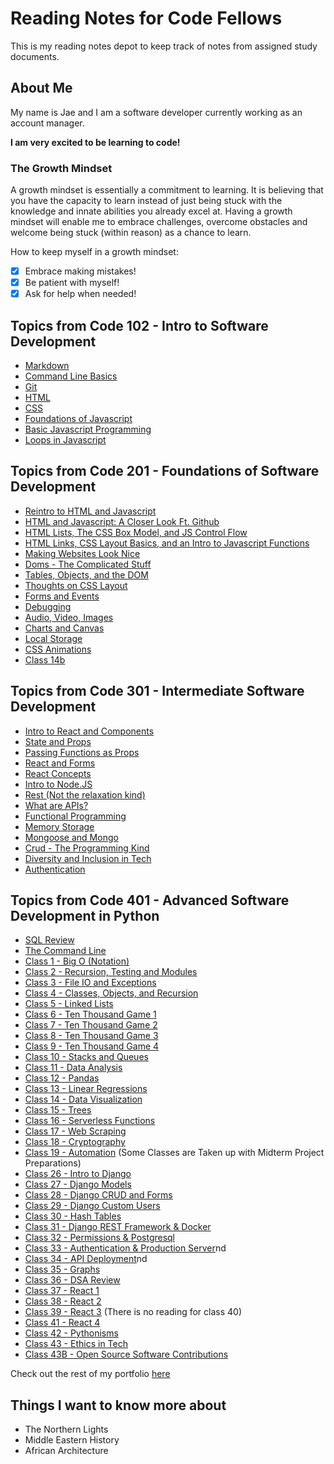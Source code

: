 # Reading Notes for Code Fellows

This is my reading notes depot to keep track of notes from assigned study documents.

## About Me

My name is Jae and I am a software developer currently working as an account manager.

**I am very excited to be learning to code!**

### The Growth Mindset

A growth mindset is essentially a commitment to learning. It is believing that you have the capacity to learn instead of just being stuck with the knowledge and innate abilities you already excel at. Having a growth mindset will enable me to embrace challenges, overcome obstacles and welcome being stuck (within reason) as a chance to learn.

How to keep myself in a growth mindset:

- [x] Embrace making mistakes!
- [x] Be patient with myself!
- [x] Ask for help when needed!

## Topics from Code 102 - Intro to Software Development

- [Markdown](102/markdown.md)
- [Command Line Basics](102/command-line-basics.md)
- [Git](102/git.md)
- [HTML](102/html.md)
- [CSS](102/css.md)
- [Foundations of Javascript](102/javascript1.md)
- [Basic Javascript Programming](102/javascript2.md)
- [Loops in Javascript](102/javascript3.md)

## Topics from Code 201 - Foundations of Software Development

- [Reintro to HTML and Javascript](201/class-01.md)
- [HTML and Javascript: A Closer Look Ft. Github](201/class-02.md)
- [HTML Lists, The CSS Box Model, and JS Control Flow](201/class-03.md)
- [HTML Links, CSS Layout Basics, and an Intro to Javascript Functions](201/class-04.md)
- [Making Websites Look Nice](201/class-05.md)
- [Doms - The Complicated Stuff](201/class-06.md)
- [Tables, Objects, and the DOM](201/class-07.md)
- [Thoughts on CSS Layout](201/class-08.md)
- [Forms and Events](201/class-09.md)
- [Debugging](201/class-10.md)
- [Audio, Video, Images](201/class-11.md)
- [Charts and Canvas](201/class-12.md)
- [Local Storage](201/class-13.md)
- [CSS Animations](201/class-14a.md)
- [Class 14b](201/class-14b.md)

## Topics from Code 301 - Intermediate Software Development

- [Intro to React and Components](301/reactAndComponents.md)
- [State and Props](301/stateAndProps.md)
- [Passing Functions as Props](301/passFunctionsAsProps.md)
- [React and Forms](301/reactAndForms.md)
- [React Concepts](301/reactConcepts.md)
- [Intro to Node.JS](301/introToNode.md)
- [Rest (Not the relaxation kind)](301/rest.md)
- [What are APIs?](301/api.md)
- [Functional Programming](301/functionalProgramming.md)
- [Memory Storage](301/memoryStorage.md)
- [Mongoose and Mongo](301/mAndM.md)
- [Crud - The Programming Kind](301/crud.md)
- [Diversity and Inclusion in Tech](301/diversityAndInclusion.md)
- [Authentication](301/authentication.md)

## Topics from Code 401 - Advanced Software Development in Python

- [SQL Review](401/SQLReview/SQLReview.md)
- [The Command Line](401/TheCommandLine.md)
- [Class 1 - Big O (Notation)](401/Class1BigO.md)
- [Class 2 - Recursion, Testing and Modules](401/Class2TandM.md)
- [Class 3 - File IO and Exceptions](401/Class3FileIO.md)
- [Class 4 - Classes, Objects, and Recursion](401/Class4Classes.md)
- [Class 5 - Linked Lists](401/Class5Linked.md)
- [Class 6 - Ten Thousand Game 1](401/Class6Game1.md)
- [Class 7 - Ten Thousand Game 2](401/Class6Game2.md)
- [Class 8 - Ten Thousand Game 3](401/Class6Game3.md)
- [Class 9 - Ten Thousand Game 4](401/Class6Game4.md)
- [Class 10 - Stacks and Queues](401/Class10Stacks.md)
- [Class 11 - Data Analysis](401/Class11Data.md)
- [Class 12 - Pandas](401/Class12Pandas.md)
- [Class 13 - Linear Regressions](401/Class13LRegression.md)
- [Class 14 - Data Visualization](401/Class14DataViz.md)
- [Class 15 - Trees](401/Class15Trees.md)
- [Class 16 - Serverless Functions](401/Class16Serverless.md)
- [Class 17 - Web Scraping](401/Class17Scraping.md)
- [Class 18 - Cryptography](401/Class18Cryptography.md)
- [Class 19 - Automation](401/Class19Automation.md)
(Some Classes are Taken up with Midterm Project Preparations)
- [Class 26 - Intro to Django](401/Class26Djando.md)
- [Class 27 - Django Models](401/Class27DjandoModels.md)
- [Class 28 - Django CRUD and Forms](401/Class28DJCrud.md)
- [Class 29 - Django Custom Users](401/Class29DJCustom.md)
- [Class 30 - Hash Tables](401/Class30Hash.md)
- [Class 31 - Django REST Framework & Docker](401/Class31DJRest.md)
- [Class 32 - Permissions & Postgresql](401/Class32PP.md)
- [Class 33 - Authentication & Production Server](401/Class33AP.md)nd
- [Class 34 - API Deployment](401/Class34API.md)nd
- [Class 35 - Graphs](401/Class35Graphs.md)
- [Class 36 - DSA Review](401/Class36DSA.md)
- [Class 37 - React 1](401/Class37React1.md)
- [Class 38 - React 2](401/Class38React2.md)
- [Class 39 - React 3](401/Class39React3.md)
(There is no reading for class 40)
- [Class 41 - React 4](401/Class41React4.md)
- [Class 42 - Pythonisms](401/Class42Pythonisms.md)
- [Class 43 - Ethics in Tech](401/Class43Ethics.md)
- [Class 43B - Open Source Software Contributions](401/Class43BOSS.md)

Check out the rest of my portfolio [here](http://jaimierl.github.io)

## Things I want to know more about

- The Northern Lights
- Middle Eastern History
- African Architecture
